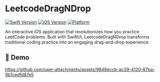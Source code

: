 # LeetcodeDragNDrop

[![Swift Version](https://img.shields.io/badge/Swift-5.9-orange.svg)](https://swift.org)
[![iOS Version](https://img.shields.io/badge/iOS-15.0+-blue.svg)](https://developer.apple.com/ios/)
[![Platform](https://img.shields.io/badge/Platform-iOS-lightgrey.svg)](https://developer.apple.com/ios/)

An interactive iOS application that revolutionizes how you practice LeetCode problems. Built with SwiftUI, LeetcodeDragNDrop transforms traditional coding practice into an engaging drag-and-drop experience.

## 🎥 Demo

https://github.com/user-attachments/assets/9848eccb-ac39-4120-87ba-9b1cedfd87e5
